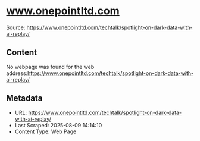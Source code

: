 # www.onepointltd.com

Source: https://www.onepointltd.com/techtalk/spotlight-on-dark-data-with-ai-replay/

## Content

No webpage was found for the web address:https://www.onepointltd.com/techtalk/spotlight-on-dark-data-with-ai-replay/


## Metadata

- URL: https://www.onepointltd.com/techtalk/spotlight-on-dark-data-with-ai-replay/
- Last Scraped: 2025-08-09 14:14:10
- Content Type: Web Page
